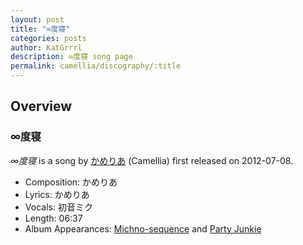 ```yaml
---
layout: post
title: "∞度寝"
categories: posts
author: KatGrrrl
description: ∞度寝 song page
permalink: camellia/discography/:title
---
```


## Overview

### ∞度寝

*∞度寝* is a song by [かめりあ](/camellia) (Camellia) first released on 2012-07-08.

* Composition: かめりあ
* Lyrics: かめりあ
* Vocals: 初音ミク
* Length: 06:37
* Album Appearances: [Michno-sequence](<{% link postsInclude/_posts/camellia/albums/Michno-sequence/2023-12-06-Michno-sequence.md %}>) and [Party Junkie](https://www.nicovideo.jp/watch/sm19696423)
